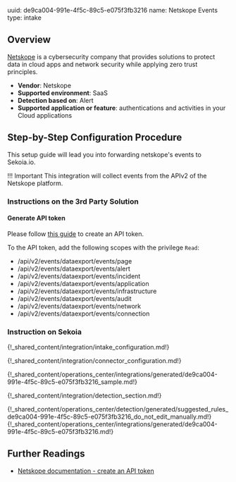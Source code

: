 uuid: de9ca004-991e-4f5c-89c5-e075f3fb3216
name: Netskope Events
type: intake


## Overview

[Netskope](https://www.netskope.com/) is a cybersecurity company that provides solutions to protect data in cloud apps and network security while applying zero trust principles.

- **Vendor**: Netskope
- **Supported environment**: SaaS
- **Detection based on**: Alert
- **Supported application or feature**: authentications and activities in your Cloud applications

## Step-by-Step Configuration Procedure

This setup guide will lead you into forwarding netskope's events to Sekoia.io.

!!! Important
    This integration will collect events from the APIv2 of the Netskope platform.

### Instructions on the 3rd Party Solution
#### Generate API token

Please follow [this guide](https://docs.netskope.com/en/rest-api-v2-overview-312207.html) to create an API token.

To the API token, add the following scopes with the privilege `Read`:

- /api/v2/events/dataexport/events/page
- /api/v2/events/dataexport/events/alert
- /api/v2/events/dataexport/events/incident
- /api/v2/events/dataexport/events/application
- /api/v2/events/dataexport/events/infrastructure
- /api/v2/events/dataexport/events/audit
- /api/v2/events/dataexport/events/network
- /api/v2/events/dataexport/events/connection

### Instruction on Sekoia

{!_shared_content/integration/intake_configuration.md!}

{!_shared_content/integration/connector_configuration.md!}

{!_shared_content/operations_center/integrations/generated/de9ca004-991e-4f5c-89c5-e075f3fb3216_sample.md!}

{!_shared_content/integration/detection_section.md!}

{!_shared_content/operations_center/detection/generated/suggested_rules_de9ca004-991e-4f5c-89c5-e075f3fb3216_do_not_edit_manually.md!}
{!_shared_content/operations_center/integrations/generated/de9ca004-991e-4f5c-89c5-e075f3fb3216.md!}

## Further Readings

- [Netskope documentation - create an API token](https://docs.netskope.com/en/rest-api-v2-overview-312207.html)
